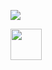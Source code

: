 
<p>
  <img src="https://capsule-render.vercel.app/api?type=waving&animation=fadeIn&color=gradient&height=100&text=Hey Everyone!%20render&fontSize=90" />
</p>
<a href="https://www.instagram.com/thepiyushmalhotra/">
  <img height="50" src="https://user-images.githubusercontent.com/46517096/166974368-9798f39f-1f46-499c-b14e-81f0a3f83a06.png"/>
</a>
